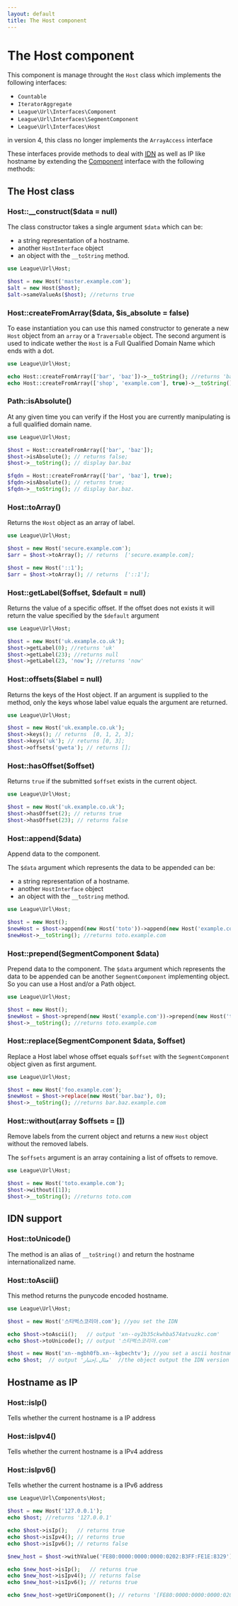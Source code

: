 ```yaml
---
layout: default
title: The Host component
---
```


# The Host component

This component is manage throught the `Host` class which implements the following interfaces:

- `Countable`
- `IteratorAggregate`
- `League\Url\Interfaces\Component`
- `League\Url\Interfaces\SegmentComponent`
- `League\Url\Interfaces\Host`

<p class="message-warning">in version 4, this class no longer implements the <code>ArrayAccess</code> interface</p>

These interfaces provide methods to deal with <a href="http://en.wikipedia.org/wiki/Internationalized_domain_name" target="_blank"><abbr title="Internationalized Domain Name">IDN</abbr></a> as well as IP like hostname by extending the [Component](/dev-master/component/#the-componentinterface) interface with the following methods:

## The Host class

### Host::__construct($data = null)

The class constructor takes a single argument `$data` which can be:

- a string representation of a hostname.
- another `HostInterface` object
- an object with the `__toString` method.

~~~php
use League\Url\Host;

$host = new Host('master.example.com');
$alt = new Host($host);
$alt->sameValueAs($host); //returns true
~~~

### Host::createFromArray($data, $is_absolute = false)

To ease instantiation you can use this named constructor to generate a new `Host` object from an `array` or a `Traversable` object. The second argument is used to indicate wether the `Host` is a Full Qualified Domain Name which ends with a dot.

~~~php
use League\Url\Host;

echo Host::createFromArray(['bar', 'baz'])->__toString(); //returns 'bar.baz'
echo Host::createFromArray(['shop', 'example.com'], true)->__toString(); //returns 'shop.example.com.'
~~~

### Path::isAbsolute()

At any given time you can verify if the Host you are currently manipulating is a full qualified domain name.

~~~php
use League\Url\Host;

$host = Host::createFromArray(['bar', 'baz']);
$host->isAbsolute(); // returns false;
$host->__toString(); // display bar.baz

$fqdn = Host::createFromArray(['bar', 'baz'], true);
$fqdn->isAbsolute(); // returns true;
$fqdn->__toString(); // display bar.baz.
~~~

### Host::toArray()

Returns the `Host` object as an array of label.

~~~php
use League\Url\Host;

$host = new Host('secure.example.com');
$arr = $host->toArray(); // returns  ['secure.example.com];

$host = new Host('::1');
$arr = $host->toArray(); // returns  ['::1'];
~~~

### Host::getLabel($offset, $default = null)

Returns the value of a specific offset. If the offset does not exists it will return the value specified by the `$default` argument

~~~php
use League\Url\Host;

$host = new Host('uk.example.co.uk');
$host->getLabel(0); //returns 'uk'
$host->getLabel(23); //returns null
$host->getLabel(23, 'now'); //returns 'now'
~~~

### Host::offsets($label = null)

Returns the keys of the Host object. If an argument is supplied to the method, only the keys whose label value equals the argument are returned.

~~~php
use League\Url\Host;

$host = new Host('uk.example.co.uk');
$host->keys(); // returns  [0, 1, 2, 3];
$host->keys('uk'); // returns [0, 3];
$host->offsets('gweta'); // returns [];
~~~

### Host::hasOffset($offset)

Returns `true` if the submitted `$offset` exists in the current object.

~~~php
use League\Url\Host;

$host = new Host('uk.example.co.uk');
$host->hasOffset(2); // returns true
$host->hasOffset(23); // returns false
~~~

### Host::append($data)

Append data to the component.

The `$data` argument which represents the data to be appended can be:

- a string representation of a hostname.
- another `HostInterface` object
- an object with the `__toString` method.

~~~php
use League\Url\Host;

$host = new Host();
$newHost = $host->append(new Host('toto'))->append(new Host('example.com'));
$newHost->__toString(); //returns toto.example.com
~~~

### Host::prepend(SegmentComponent $data)

Prepend data to the component. The `$data` argument which represents the data to be appended can be another `SegmentComponent` implementing object. So you can use a Host and/or a Path object.

~~~php
use League\Url\Host;

$host = new Host();
$newHost = $host->prepend(new Host('example.com'))->prepend(new Host('toto'));
$host->__toString(); //returns toto.example.com
~~~

### Host::replace(SegmentComponent $data, $offset)

Replace a Host label whose offset equals `$offset` with the `SegmentComponent` object given as first argument.

~~~php
use League\Url\Host;

$host = new Host('foo.example.com');
$newHost = $host->replace(new Host('bar.baz'), 0);
$host->__toString(); //returns bar.baz.example.com
~~~

### Host::without(array $offsets = [])

Remove labels from the current object and returns a new `Host` object without the removed labels.

The `$offsets` argument is an array containing a list of offsets to remove.

~~~php
use League\Url\Host;

$host = new Host('toto.example.com');
$host->without([1]);
$host->__toString(); //returns toto.com
~~~

## IDN support

### Host::toUnicode()

The method is an alias of `__toString()` and return the hostname internationalized name.

### Host::toAscii()

This method returns the punycode encoded hostname.

~~~php
use League\Url\Host;

$host = new Host('스타벅스코리아.com'); //you set the IDN

echo $host->toAscii();   // output 'xn--oy2b35ckwhba574atvuzkc.com'
echo $host->toUnicode(); // output '스타벅스코리아.com'

$host = new Host('xn--mgbh0fb.xn--kgbechtv'); //you set a ascii hostname
echo $host;  // output 'مثال.إختبار'  //the object output the IDN version
~~~

## Hostname as IP


### Host::isIp()

Tells whether the current hostname is a IP address

### Host::isIpv4()

Tells whether the current hostname is a IPv4 address

### Host::isIpv6()

Tells whether the current hostname is a IPv6 address

~~~php
use League\Url\Components\Host;

$host = new Host('127.0.0.1');
echo $host; //returns '127.0.0.1'

echo $host->isIp();   // returns true
echo $host->isIpv4(); // returns true
echo $host->isIpv6(); // returns false

$new_host = $host->withValue('FE80:0000:0000:0000:0202:B3FF:FE1E:8329');

echo $new_host->isIp();   // returns true
echo $new_host->isIpv4(); // returns false
echo $new_host->isIpv6(); // returns true

echo $new_host->getUriComponent(); // returns '[FE80:0000:0000:0000:0202:B3FF:FE1E:8329]'
~~~

